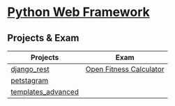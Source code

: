 # <a href="https://softuni.bg/trainings/3596/python-web-framework-march-2022" >Python Web Framework</a>


<h2>Projects & Exam</h2>

| **Projects**                                                                                                                          | **Exam**                                                                                |
|---------------------------------------------------------------------------------------------------------------------------------------|-----------------------------------------------------------------------------------------|
| <a href="https://github.com/4um3n/SoftUni-Courses/tree/main/Python-Web-Framework/Projects/django_rest" >django_rest</a>               | <a href="https://github.com/4um3n/open_fitness_calculator" >Open Fitness Calculator</a> |
| <a href="https://github.com/4um3n/SoftUni-Courses/tree/main/Python-Web-Framework/Projects/petstagram" >petstagram</a>                 |                                                                                         |
| <a href="https://github.com/4um3n/SoftUni-Courses/tree/main/Python-Web-Framework/Projects/templates_advanced" >templates_advanced</a> |                                                                                         |
